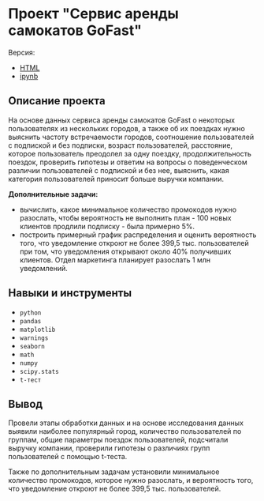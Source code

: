 # Проект "Cервис аренды самокатов GoFast"
Версия:
- [HTML](https://github.com/c3alex/yandex_practicum/blob/main/%D0%9F%D1%80%D0%BE%D0%B5%D0%BA%D1%82%2004.%20%D0%A1%D0%B5%D1%80%D0%B2%D0%B8%D1%81%20%D0%B0%D1%80%D0%B5%D0%BD%D0%B4%D1%8B%20%D1%81%D0%B0%D0%BC%D0%BE%D0%BA%D0%B0%D1%82%D0%BE%D0%B2%20GoFast/%D0%9F%D1%80%D0%BE%D0%B5%D0%BA%D1%82%204.%20%D0%A1%D1%82%D0%B0%D1%82%D0%B8%D1%81%D1%82%D0%B8%D1%87%D0%B5%D1%81%D0%BA%D0%B8%D0%B9%20%D0%B0%D0%BD%D0%B0%D0%BB%D0%B8%D0%B7%20%D0%B4%D0%B0%D0%BD%D0%BD%D1%8B%D1%85%20%D0%BF%D0%BE%D0%BF%D1%83%D0%BB%D1%8F%D1%80%D0%BD%D0%BE%D0%B3%D0%BE%20%D1%81%D0%B5%D1%80%D0%B2%D0%B8%D1%81%D0%B0%20%D0%B0%D1%80%D0%B5%D0%BD%D0%B4%D1%8B%20%D1%81%D0%B0%D0%BC%D0%BE%D0%BA%D0%B0%D1%82%D0%BE%D0%B2%20GoFast.html)
- [ipynb](https://github.com/c3alex/yandex_practicum/blob/main/%D0%9F%D1%80%D0%BE%D0%B5%D0%BA%D1%82%2004.%20%D0%A1%D0%B5%D1%80%D0%B2%D0%B8%D1%81%20%D0%B0%D1%80%D0%B5%D0%BD%D0%B4%D1%8B%20%D1%81%D0%B0%D0%BC%D0%BE%D0%BA%D0%B0%D1%82%D0%BE%D0%B2%20GoFast/%D0%9F%D1%80%D0%BE%D0%B5%D0%BA%D1%82%204.%20%D0%A1%D1%82%D0%B0%D1%82%D0%B8%D1%81%D1%82%D0%B8%D1%87%D0%B5%D1%81%D0%BA%D0%B8%D0%B9%20%D0%B0%D0%BD%D0%B0%D0%BB%D0%B8%D0%B7%20%D0%B4%D0%B0%D0%BD%D0%BD%D1%8B%D1%85%20%D0%BF%D0%BE%D0%BF%D1%83%D0%BB%D1%8F%D1%80%D0%BD%D0%BE%D0%B3%D0%BE%20%D1%81%D0%B5%D1%80%D0%B2%D0%B8%D1%81%D0%B0%20%D0%B0%D1%80%D0%B5%D0%BD%D0%B4%D1%8B%20%D1%81%D0%B0%D0%BC%D0%BE%D0%BA%D0%B0%D1%82%D0%BE%D0%B2%20GoFast.ipynb)


## Описание проекта

На основе данных сервиса аренды самокатов GoFast о некоторых пользователях из нескольких городов, а также об их поездках нужно выяснить частоту встречаемости городов, соотношение пользователей с подпиской и без подписки, возраст пользователей, расстояние, которое пользователь преодолел за одну поездку, продолжительность поездок, проверить гипотезы и ответим на вопросы о поведенческом различии пользователей с подпиской и без нее, выяснить, какая категория пользователей приносит больше выручки компании.

**Дополнительные задачи:**
- вычислить, какое минимальное количество промокодов нужно разослать, чтобы вероятность не выполнить план - 100 новых клиентов продлили подписку - была примерно 5%.
- построить примерный график распределения и оценить вероятность того, что уведомление откроют не более 399,5 тыс. пользователей при том, что уведомления открывают около 40% получивших клиентов. Отдел маркетинга планирует разослать 1 млн уведомлений.

## Навыки и инструменты

- `python`
- `pandas`
- `matplotlib`
- `warnings`
- `seaborn`
- `math`  
- `numpy`
- `scipy.stats`
- `t-тест`

## Вывод

Провели этапы обработки данных и на основе исследования данных выявили наиболее популярный город, количество пользователей по группам, общие параметры поездок пользователей, подсчитали выручку компании, проверили гипотезы о различиях групп пользователей с помощью t-теста. 

Также по дополнительным задачам установили минимальное количество промокодов, которое нужно разослать, и вероятность того, что уведомление откроют не более 399,5 тыс. пользователей.
